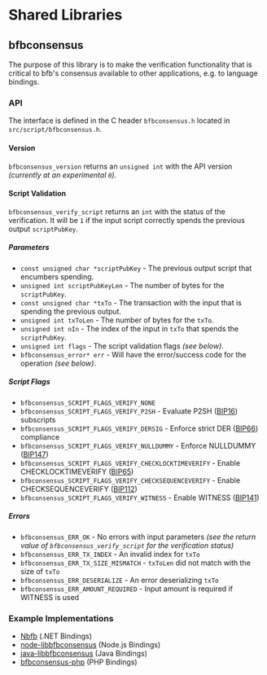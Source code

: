 Shared Libraries
================

## bfbconsensus

The purpose of this library is to make the verification functionality that is critical to bfb's consensus available to other applications, e.g. to language bindings.

### API

The interface is defined in the C header `bfbconsensus.h` located in  `src/script/bfbconsensus.h`.

#### Version

`bfbconsensus_version` returns an `unsigned int` with the API version *(currently at an experimental `0`)*.

#### Script Validation

`bfbconsensus_verify_script` returns an `int` with the status of the verification. It will be `1` if the input script correctly spends the previous output `scriptPubKey`.

##### Parameters
- `const unsigned char *scriptPubKey` - The previous output script that encumbers spending.
- `unsigned int scriptPubKeyLen` - The number of bytes for the `scriptPubKey`.
- `const unsigned char *txTo` - The transaction with the input that is spending the previous output.
- `unsigned int txToLen` - The number of bytes for the `txTo`.
- `unsigned int nIn` - The index of the input in `txTo` that spends the `scriptPubKey`.
- `unsigned int flags` - The script validation flags *(see below)*.
- `bfbconsensus_error* err` - Will have the error/success code for the operation *(see below)*.

##### Script Flags
- `bfbconsensus_SCRIPT_FLAGS_VERIFY_NONE`
- `bfbconsensus_SCRIPT_FLAGS_VERIFY_P2SH` - Evaluate P2SH ([BIP16](https://github.com/bfb/bips/blob/master/bip-0016.mediawiki)) subscripts
- `bfbconsensus_SCRIPT_FLAGS_VERIFY_DERSIG` - Enforce strict DER ([BIP66](https://github.com/bfb/bips/blob/master/bip-0066.mediawiki)) compliance
- `bfbconsensus_SCRIPT_FLAGS_VERIFY_NULLDUMMY` - Enforce NULLDUMMY ([BIP147](https://github.com/bfb/bips/blob/master/bip-0147.mediawiki))
- `bfbconsensus_SCRIPT_FLAGS_VERIFY_CHECKLOCKTIMEVERIFY` - Enable CHECKLOCKTIMEVERIFY ([BIP65](https://github.com/bfb/bips/blob/master/bip-0065.mediawiki))
- `bfbconsensus_SCRIPT_FLAGS_VERIFY_CHECKSEQUENCEVERIFY` - Enable CHECKSEQUENCEVERIFY ([BIP112](https://github.com/bfb/bips/blob/master/bip-0112.mediawiki))
- `bfbconsensus_SCRIPT_FLAGS_VERIFY_WITNESS` - Enable WITNESS ([BIP141](https://github.com/bfb/bips/blob/master/bip-0141.mediawiki))

##### Errors
- `bfbconsensus_ERR_OK` - No errors with input parameters *(see the return value of `bfbconsensus_verify_script` for the verification status)*
- `bfbconsensus_ERR_TX_INDEX` - An invalid index for `txTo`
- `bfbconsensus_ERR_TX_SIZE_MISMATCH` - `txToLen` did not match with the size of `txTo`
- `bfbconsensus_ERR_DESERIALIZE` - An error deserializing `txTo`
- `bfbconsensus_ERR_AMOUNT_REQUIRED` - Input amount is required if WITNESS is used

### Example Implementations
- [Nbfb](https://github.com/NicolasDorier/Nbfb/blob/master/Nbfb/Script.cs#L814) (.NET Bindings)
- [node-libbfbconsensus](https://github.com/bitpay/node-libbfbconsensus) (Node.js Bindings)
- [java-libbfbconsensus](https://github.com/dexX7/java-libbfbconsensus) (Java Bindings)
- [bfbconsensus-php](https://github.com/Bit-Wasp/bfbconsensus-php) (PHP Bindings)
